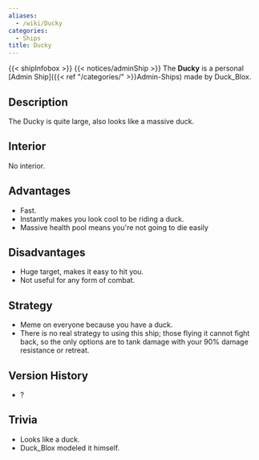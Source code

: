 ```yaml
---
aliases:
  - /wiki/Ducky
categories:
  - Ships
title: Ducky
---
```


{{< shipInfobox >}} {{< notices/adminShip >}} The **Ducky** is a personal [Admin Ship]({{< ref "/categories/" >}}Admin-Ships) made by Duck_Blox.

## Description

The Ducky is quite large, also looks like a massive duck.

## Interior

No interior.

## Advantages

- Fast.
- Instantly makes you look cool to be riding a duck.
- Massive health pool means you're not going to die easily

## Disadvantages

- Huge target, makes it easy to hit you.
- Not useful for any form of combat.

## Strategy

- Meme on everyone because you have a duck.
- There is no real strategy to using this ship; those flying it cannot fight back, so the only options are to tank damage with your 90% damage resistance or retreat.

## Version History

- ?

## Trivia

- Looks like a duck.
- Duck_Blox modeled it himself.

